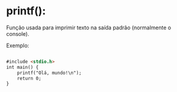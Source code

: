 
 # printf(): 

Função usada para imprimir texto na saída padrão (normalmente o console).

Exemplo:


```html

#include <stdio.h>
int main() {
    printf("Olá, mundo!\n");
    return 0;
}

```